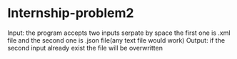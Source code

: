 # Internship-problem2
Input:
the program accepts two inputs serpate by space the first one is .xml file and the second one is .json file(any text file would work)
Output:
if the second input already exist the file will be overwritten
